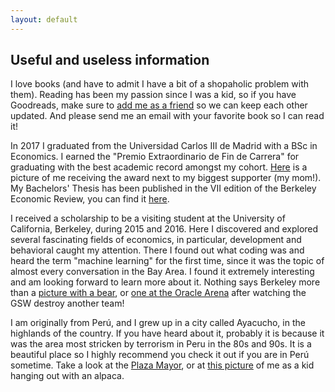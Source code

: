 ```yaml
---
layout: default
---
```



## Useful and useless information

I love books (and have to admit I have a bit of a shopaholic problem with them). Reading has been my passion since I was a kid, so if you have Goodreads, make sure to [add me as a friend](http://goodreads.com/alvaroaguirrem) so we can keep each other updated. And please send me an email with your favorite book so I can read it!

In 2017 I graduated from the Universidad Carlos III de Madrid with a BSc in Economics. I earned the "Premio Extraordinario de Fin de Carrera" for graduating with the best academic record amongst my cohort. [Here](https://www.dropbox.com/s/mguz894hexzxpkp/Premio-madre.jpg?dl=0) is a picture of me receiving the award next to my biggest supporter (my mom!). My Bachelors' Thesis has been published in the VII edition of the Berkeley Economic Review, you can find it [here](https://issuu.com/berkeleyeconreview/docs/berkeley_economic_review_volume_vii).

I received a scholarship to be a visiting student at the University of California, Berkeley, during 2015 and 2016. Here I discovered and explored several fascinating fields of economics, in particular, development and behavioral caught my attention. There I found out what coding was and heard the term "machine learning" for the first time, since it was the topic of almost every conversation in the Bay Area. I found it extremely interesting and am looking forward to learn more about it. 
Nothing says Berkeley more than a [picture with a bear](https://www.dropbox.com/s/s3ybj9ffmw2c8sb/Photo%2018-04-2016%2C%2008%2039%2025.jpg?dl=0), or [one at the Oracle Arena](https://www.dropbox.com/s/0od0d4nofx8gpvg/Photo%2003-11-2015%2C%2005%2056%2028.jpg?dl=0) after watching the GSW destroy another team!

I am originally from Perú, and I grew up in a city called Ayacucho, in the highlands of the country. If you have heard about it, probably it is because it was the area most stricken by terrorism in Peru in the 80s and 90s. It is a beautiful place so I highly recommend you check it out if you are in Perú sometime. Take a look at the [Plaza Mayor](https://img.elcomercio.pe/files/article_content_ec_fotos/uploads/2018/03/30/5abef95f528f5.jpeg), or at [this picture](https://www.dropbox.com/s/1wmu5a48879q9d5/Photo%2016-05-2017%2C%2000%2032%2054.jpg?dl=0) of me as a kid hanging out with an alpaca.